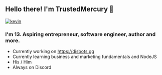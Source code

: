 ## Hello there! I'm TrustedMercury 👋
[![kevin](https://img.shields.io/badge/website-im--kevin.in-blue)](https://im-kev.in)

### I'm 13. Aspiring entrepreneur, software engineer, author and more.

- Currently working on https://disbots.gg
- Currently learning business and marketing fundamentals and NodeJS
- His / Him
- Always on Discord
